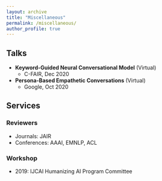 ```yaml
---
layout: archive
title: "Miscellaneous"
permalink: /miscellaneous/
author_profile: true
---
```

## Talks
- **Keyword-Guided Neural Conversational Model** (Virtual)
  - C-FAIR, Dec 2020
- **Persona-Based Empathetic Conversations** (Virtual)
  - Google, Oct 2020

## Services
### Reviewers
- Journals: JAIR
- Conferences: AAAI, EMNLP, ACL

### Workshop
- 2019: IJCAI Humanizing AI Program Committee

